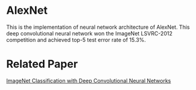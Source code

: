 # AlexNet
This is the implementation of neural network architecture of AlexNet. This deep convolutional neural network won the ImageNet LSVRC-2012 competition and achieved top-5 test error rate of 15.3%.

# Related Paper
[ImageNet Classification with Deep Convolutional Neural Networks](https://papers.nips.cc/paper/4824-imagenet-classification-with-deep-convolutional-neural-networks)
